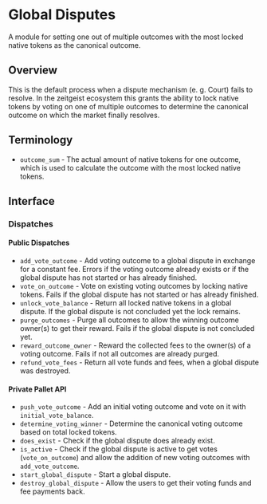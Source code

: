 # Global Disputes

A module for setting one out of multiple outcomes with the most locked native
tokens as the canonical outcome.

## Overview

This is the default process when a dispute mechanism (e. g. Court) fails to
resolve. In the zeitgeist ecosystem this grants the ability to lock native
tokens by voting on one of multiple outcomes to determine the canonical outcome
on which the market finally resolves.

## Terminology

- `outcome_sum` - The actual amount of native tokens for one outcome, which is
  used to calculate the outcome with the most locked native tokens.

## Interface

### Dispatches

#### Public Dispatches

- `add_vote_outcome` - Add voting outcome to a global dispute in exchange for a
  constant fee. Errors if the voting outcome already exists or if the global
  dispute has not started or has already finished.
- `vote_on_outcome` - Vote on existing voting outcomes by locking native tokens.
  Fails if the global dispute has not started or has already finished.
- `unlock_vote_balance` - Return all locked native tokens in a global dispute.
  If the global dispute is not concluded yet the lock remains.
- `purge_outcomes` - Purge all outcomes to allow the winning outcome owner(s) to
  get their reward. Fails if the global dispute is not concluded yet.
- `reward_outcome_owner` - Reward the collected fees to the owner(s) of a voting
  outcome. Fails if not all outcomes are already purged.
- `refund_vote_fees` - Return all vote funds and fees, when a global dispute was
  destroyed.

#### Private Pallet API

- `push_vote_outcome` - Add an initial voting outcome and vote on it with
  `initial_vote_balance`.
- `determine_voting_winner` - Determine the canonical voting outcome based on
  total locked tokens.
- `does_exist` - Check if the global dispute does already exist.
- `is_active` - Check if the global dispute is active to get votes
  (`vote_on_outcome`) and allow the addition of new voting outcomes with
  `add_vote_outcome`.
- `start_global_dispute` - Start a global dispute.
- `destroy_global_dispute` - Allow the users to get their voting funds and fee
  payments back.
